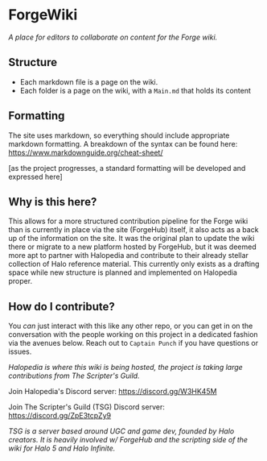 # ForgeWiki
*A place for editors to collaborate on content for the Forge wiki.*

## Structure

- Each markdown file is a page on the wiki.
- Each folder is a page on the wiki, with a `Main.md` that holds its content

## Formatting

The site uses markdown, so everything should include appropriate markdown formatting. A breakdown of the syntax can be found here: https://www.markdownguide.org/cheat-sheet/

[as the project progresses, a standard formatting will be developed and expressed here]

## Why is this here?

This allows for a more structured contribution pipeline for the Forge wiki than is currently in place via the site (ForgeHub) itself, it also acts as a back up of the information on the site. It was the original plan to update the wiki there or migrate to a new platform hosted by ForgeHub, but it was deemed more apt to partner with Halopedia and contribute to their already stellar collection of Halo reference material. This currently only exists as a drafting space while new structure is planned and implemented on Halopedia proper.

## How do I contribute?

You *can* just interact with this like any other repo, or you can get in on the conversation with the people working on this project in a dedicated fashion via the avenues below. Reach out to `Captain Punch` if you have questions or issues.

*Halopedia is where this wiki is being hosted, the project is taking large contributions from The Scripter's Guild.*

Join Halopedia's Discord server: https://discord.gg/W3HK45M

Join The Scripter's Guild (TSG) Discord server: https://discord.gg/ZpE3tcpZy9

*TSG is a server based around UGC and game dev, founded by Halo creators. It is heavily involved w/ ForgeHub and the scripting side of the wiki for Halo 5 and Halo Infinite.*

